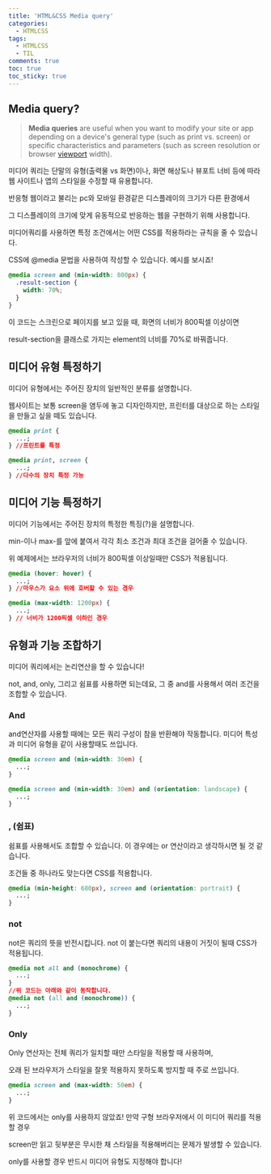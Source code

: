 ```yaml
---
title: 'HTML&CSS Media query'
categories:
  - HTMLCSS
tags:
  - HTMLCSS
  - TIL
comments: true
toc: true
toc_sticky: true
---
```


## Media query?

> **Media queries** are useful when you want to modify your site or app depending on a device's general type (such as print vs. screen) or specific characteristics and parameters (such as screen resolution or browser [viewport](https://developer.mozilla.org/en-US/docs/Glossary/viewport) width).

미디어 쿼리는 단말의 유형(출력물 vs 화면)이나, 화면 해상도나 뷰포트 너비 등에 따라 웹 사이트나 앱의 스타일을 수정할 때 유용합니다.

반응형 웹이라고 불리는 pc와 모바일 환경같은 디스플레이의 크기가 다른 환경에서

그 디스플레이의 크기에 맞게 유동적으로 반응하는 웹을 구현하기 위해 사용합니다.

미디어쿼리를 사용하면 특정 조건에서는 어떤 CSS를 적용하라는 규칙을 줄 수 있습니다.

CSS에 @media 문법을 사용하여 작성할 수 있습니다. 예시를 보시죠!

```css
@media screen and (min-width: 800px) {
  .result-section {
    width: 70%;
  }
}
```

이 코드는 스크린으로 페이지를 보고 있을 때, 화면의 너비가 800픽셀 이상이면

result-section을 클래스로 가지는 element의 너비를 70%로 바꿔줍니다.

## 미디어 유형 특정하기

미디어 유형에서는 주어진 장치의 일반적인 분류를 설명합니다.

웹사이트는 보통 screen을 염두에 놓고 디자인하지만, 프린터를 대상으로 하는 스타일을 만들고 싶을 떼도 있습니다.

```css
@media print {
  ...;
} //프린트를 특정

@media print, screen {
  ...;
} //다수의 장치 특정 가능
```

## 미디어 기능 특정하기

미디어 기능에서는 주어진 장치의 특정한 특징(?)을 설명합니다.

min-이나 max-를 앞에 붙여서 각각 최소 조건과 최대 조건을 걸어줄 수 있습니다.

위 예제에서는 브라우저의 너비가 800픽셀 이상일때만 CSS가 적용됩니다.

```css
@media (hover: hover) {
  ...;
} //마우스가 요소 위에 호버할 수 있는 경우

@media (max-width: 1200px) {
  ...;
} // 너비가 1200픽셀 이하인 경우
```

## 유형과 기능 조합하기

미디어 쿼리에서는 논리연산을 할 수 있습니다!

not, and, only, 그리고 쉼표를 사용하면 되는데요, 그 중 and를 사용해서 여러 조건을 조합할 수 있습니다.

### And

and연산자를 사용할 때에는 모든 쿼리 구성이 참을 반환해야 작동합니다. 미디어 특성과 미디어 유형을 같이 사용할때도 쓰입니다.

```css
@media screen and (min-width: 30em) {
  ...;
}

@media screen and (min-width: 30em) and (orientation: landscape) {
  ...;
}
```

### , (쉼표)

쉼표를 사용해서도 조합할 수 있습니다. 이 경우에는 or 연산이라고 생각하시면 될 것 같습니다.

조건들 중 하나라도 맞는다면 CSS를 적용합니다.

```css
@media (min-height: 680px), screen and (orientation: portrait) {
  ...;
}
```

### not

not은 쿼리의 뜻을 반전시킵니다. not 이 붙는다면 쿼리의 내용이 거짓이 될때 CSS가 적용됩니다.

```css
@media not all and (monochrome) {
  ...;
}
//위 코드는 아래와 같이 동작합니다.
@media not (all and (monochrome)) {
  ...;
}
```

### Only

Only 연산자는 전체 쿼리가 일치할 때만 스타일을 적용할 때 사용하며,

오래 된 브라우저가 스타일을 잘못 적용하지 못하도록 방지할 때 주로 쓰입니다.

```css
@media screen and (max-width: 50em) {
  ...;
}
```

위 코드에서는 only를 사용하지 않았죠! 만약 구형 브라우저에서 이 미디어 쿼리를 적용할 경우

screen만 읽고 뒷부분은 무시한 채 스타일을 적용해버리는 문제가 발생할 수 있습니다.

only를 사용할 경우 반드시 미디어 유형도 지정해야 합니다!
